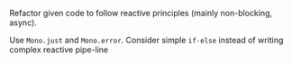 Refactor given code to follow reactive principles (mainly non-blocking, async).
   
<div class="hint">
  Use <code>Mono.just</code> and <code>Mono.error</code>.
  Consider simple <code>if-else</code> instead of writing complex reactive pipe-line
</div>